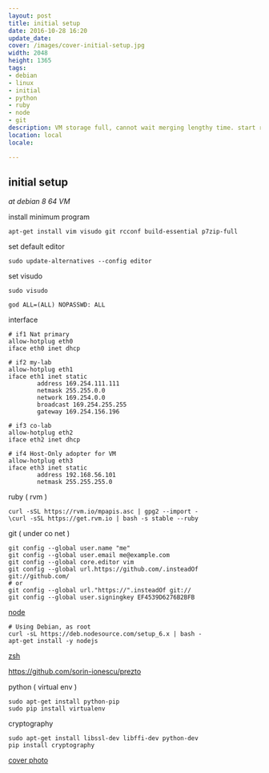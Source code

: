 ```yaml
---
layout: post
title: initial setup
date: 2016-10-28 16:20
update_date: 
cover: /images/cover-initial-setup.jpg
width: 2048
height: 1365
tags:
- debian
- linux
- initial
- python
- ruby
- node
- git
description: VM storage full, cannot wait merging lengthy time. start rebuild env. 
location: local
locale:

---
```


## initial setup

*at debian 8 64 VM*

install minimum program

```shell
apt-get install vim visudo git rcconf build-essential p7zip-full
```

set default editor

```shell
sudo update-alternatives --config editor
```

 set visudo

```shell
sudo visudo
```

```
god ALL=(ALL) NOPASSWD: ALL
```

interface

```
# if1 Nat primary
allow-hotplug eth0
iface eth0 inet dhcp

# if2 my-lab
allow-hotplug eth1
iface eth1 inet static
        address 169.254.111.111
        netmask 255.255.0.0
        network 169.254.0.0
        broadcast 169.254.255.255
        gateway 169.254.156.196

# if3 co-lab
allow-hotplug eth2
iface eth2 inet dhcp

# if4 Host-Only adopter for VM
allow-hotplug eth3
iface eth3 inet static
        address 192.168.56.101
        netmask 255.255.255.0
```

ruby ( rvm )

```shell
curl -sSL https://rvm.io/mpapis.asc | gpg2 --import -
\curl -sSL https://get.rvm.io | bash -s stable --ruby
```

git ( under co net )

```shell
git config --global user.name "me"
git config --global user.email me@example.com
git config --global core.editor vim
git config --global url.https://github.com/.insteadOf git://github.com/
# or
git config --global url."https://".insteadOf git://
git config --global user.signingkey EF4539D6276B2BFB
```

[node](https://github.com/nodesource/distributions)

```shell
# Using Debian, as root
curl -sL https://deb.nodesource.com/setup_6.x | bash -
apt-get install -y nodejs
```

[zsh](https://github.com/sorin-ionescu/prezto)

https://github.com/sorin-ionescu/prezto

python ( virtual env )

```shell
sudo apt-get install python-pip
sudo pip install virtualenv
```

cryptography

```shell
sudo apt-get install libssl-dev libffi-dev python-dev
pip install cryptography
```

[cover photo](https://flic.kr/p/MF7xQ1)

